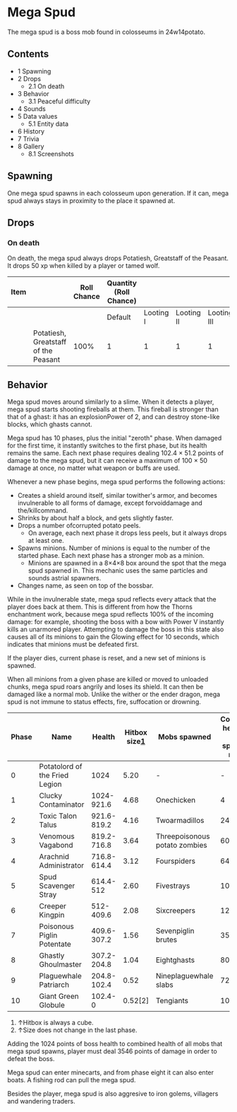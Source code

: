 # Mega Spud
The mega spud is a boss mob found in colosseums in 24w14potato.

## Contents
- 1 Spawning
- 2 Drops
	- 2.1 On death
- 3 Behavior
	- 3.1 Peaceful difficulty
- 4 Sounds
- 5 Data values
	- 5.1 Entity data
- 6 History
- 7 Trivia
- 8 Gallery
	- 8.1 Screenshots

## Spawning
One mega spud spawns in each colosseum upon generation. If it can, mega spud always stays in proximity to the place it spawned at.

## Drops
### On death
On death, the mega spud always drops Potatiesh, Greatstaff of the Peasant. It drops 50 xp when killed by a player or tamed wolf.

| Item |                                      | Roll Chance | Quantity (Roll Chance) |           |            |             |
|------|--------------------------------------|-------------|------------------------|-----------|------------|-------------|
|      |                                      |             | Default                | Looting I | Looting II | Looting III |
|      | Potatiesh, Greatstaff of the Peasant | 100%        | 1                      | 1         | 1          | 1           |

## Behavior
Mega spud moves around similarly to a slime. When it detects a player, mega spud starts shooting fireballs at them. This fireball is stronger than that of a ghast: it has an explosionPower of 2, and can destroy stone-like blocks, which ghasts cannot.

Mega spud has 10 phases, plus the initial "zeroth" phase. When damaged for the first time, it instantly switches to the first phase, but its health remains the same. Each next phase requires dealing 102.4 × 51.2 points of damage to the mega spud, but it can receive a maximum of 100 × 50 damage at once, no matter what weapon or buffs are used.

Whenever a new phase begins, mega spud performs the following actions:

- Creates a shield around itself, similar towither's armor, and becomes invulnerable to all forms of damage, except forvoiddamage and the/killcommand.
- Shrinks by about half a block, and gets slightly faster.
- Drops a number ofcorrupted potato peels.
	- On average, each next phase it drops less peels, but it always drops at least one.
- Spawns minions. Number of minions is equal to the number of the started phase. Each next phase has a stronger mob as a minion.
	- Minions are spawned in a 8×4×8 box around the spot that the mega spud spawned in. This mechanic uses the same particles and sounds astrial spawners.
- Changes name, as seen on top of the bossbar.

While in the invulnerable state, mega spud reflects every attack that the player does back at them. This is different from how the Thorns enchantment work, because mega spud reflects 100% of the incoming damage: for example, shooting the boss with a bow with Power V instantly kills an unarmored player. Attempting to damage the boss in this state also causes all of its minions to gain the Glowing effect for 10 seconds, which indicates that minions must be defeated first.

If the player dies, current phase is reset, and a new set of minions is spawned.

When all minions from a given phase are killed or moved to unloaded chunks, mega spud roars angrily and loses its shield. It can then be damaged like a normal mob. Unlike the wither or the ender dragon, mega spud is not immune to status effects, fire, suffocation or drowning.

| Phase | Name                           | Health      | Hitbox size[1](blocks) | Mobs spawned                  | Combined health of all spawned mobs | Average number of peels dropped |
|-------|--------------------------------|-------------|------------------------|-------------------------------|-------------------------------------|---------------------------------|
| 0     | Potatolord of the Fried Legion | 1024        | 5.20                   | -                             | -                                   | -                               |
| 1     | Clucky Contaminator            | 1024-921.6  | 4.68                   | Onechicken                    | 4                                   | 15.061                          |
| 2     | Toxic Talon Talus              | 921.6-819.2 | 4.16                   | Twoarmadillos                 | 24                                  | 11.250                          |
| 3     | Venomous Vagabond              | 819.2-716.8 | 3.64                   | Threepoisonous potato zombies | 60                                  | 8.200                           |
| 4     | Arachnid Administrator         | 716.8-614.4 | 3.12                   | Fourspiders                   | 64                                  | 5.823                           |
| 5     | Spud Scavenger Stray           | 614.4-512   | 2.60                   | Fivestrays                    | 100                                 | 4.037                           |
| 6     | Creeper Kingpin                | 512-409.6   | 2.08                   | Sixcreepers                   | 120                                 | 2.758                           |
| 7     | Poisonous Piglin Potentate     | 409.6-307.2 | 1.56                   | Sevenpiglin brutes            | 350                                 | 1.900                           |
| 8     | Ghastly Ghoulmaster            | 307.2-204.8 | 1.04                   | Eightghasts                   | 80                                  | 1.380                           |
| 9     | Plaguewhale Patriarch          | 204.8-102.4 | 0.52                   | Nineplaguewhale slabs         | 720                                 | 1.112                           |
| 10    | Giant Green Globule            | 102.4-0     | 0.52[2]                | Tengiants                     | 1000                                | 1.014                           |

1. ↑Hitbox is always a cube.
2. ↑Size does not change in the last phase.

Adding the 1024 points of boss health to combined health of all mobs that mega spud spawns, player must deal 3546 points of damage in order to defeat the boss.

Mega spud can enter minecarts, and from phase eight it can also enter boats. A fishing rod can pull the mega spud.

Besides the player, mega spud is also aggresive to iron golems, villagers and wandering traders.

